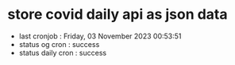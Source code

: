 # store covid daily api as json data

- last cronjob : Friday, 03 November 2023 00:53:51
- status og cron : success
- status daily cron : success
      
      